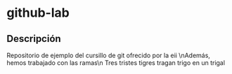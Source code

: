 # github-lab
## Descripción
Repositorio de ejemplo del cursillo de git ofrecido por la eii
\nAdemás, hemos trabajado con las ramas\n
Tres tristes tigres tragan trigo en un trigal
